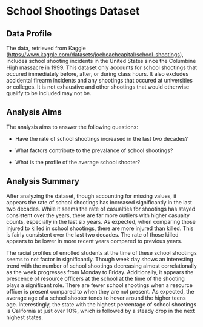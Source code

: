 # School Shootings Dataset

## Data Profile

The data, retrieved from Kaggle (https://www.kaggle.com/datasets/joebeachcapital/school-shootings), includes school shooting incidents in the United States since the Columbine High massacre in 1999. This dataset only accounts for school shootings that occured immediately before, after, or during class hours. It also excludes accidental firearm incidents and any shootings that occured at universities or colleges. It is not exhaustive and other shootings that would otherwise qualify to be included may not be. 

## Analysis Aims 

The analysis aims to answer the following questions: 

- Have the rate of school shootings increased in the last two decades? 
  
- What factors contribute to the prevalance of school shootings? 
 
- What is the profile of the average school shooter?

## Analysis Summary  

After analyzing the dataset, though accounting for missing values, it appears the rate of school shootings has increased significantly in the last two decades. While it seems the rate of casualties for shootings has stayed consistent over the years, there are far more outliers with higher casualty counts, especially in the last six years. As expected, when comparing those injured to killed in school shootings, there are more injured than killed. This is fairly consistent over the last two decades. The rate of those killed appears to be lower in more recent years compared to previous years. 

The racial profiles of enrolled students at the time of these school shootings seems to not factor in significantly. Though week day shows an interesting trend with the number of school shootings decreasing almost correlationally as the week progresses from Monday to Friday. Additionally, it appears the prescence of resource officers at the school at the time of the shooting plays a significant role. There are fewer school shootings when a resource officer is present compared to when they are not present. As expected, the average age of a school shooter tends to hover around the higher teens age. Interestingly, the state with the highest percentage of school shootings is California at just over 10%, which is followed by a steady drop in the next highest states. 
